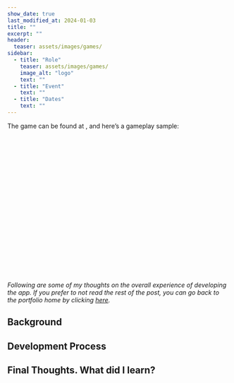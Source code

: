 ```yaml
---
show_date: true
last_modified_at: 2024-01-03
title: ""
excerpt: ""
header:
  teaser: assets/images/games/
sidebar:
  - title: "Role"
    teaser: assets/images/games/
    image_alt: "logo"
    text: ""
  - title: "Event"
    text: ""
  - title: "Dates"
    text: ""
---
```


<!-- <img src="/assets/icons/github.svg" width="24" height="24"> [repo link]() -->


The game can be found at [](https://), and here’s a gameplay sample:

<iframe width="560" height="315" src="" title="" frameborder="0" allowfullscreen></iframe>

<!-- {% include gallery id="gallery1" layout="half" %} -->
<!-- caption="This is a sample gallery to go along with this case study." -->

<br/>

*Following are some of my thoughts on the overall experience of developing the app. If you prefer to not read the rest of the post, you can go back to the portfolio home by clicking [here](/portfolio).*


## Background


## Development Process


## Final Thoughts. What did I learn?

